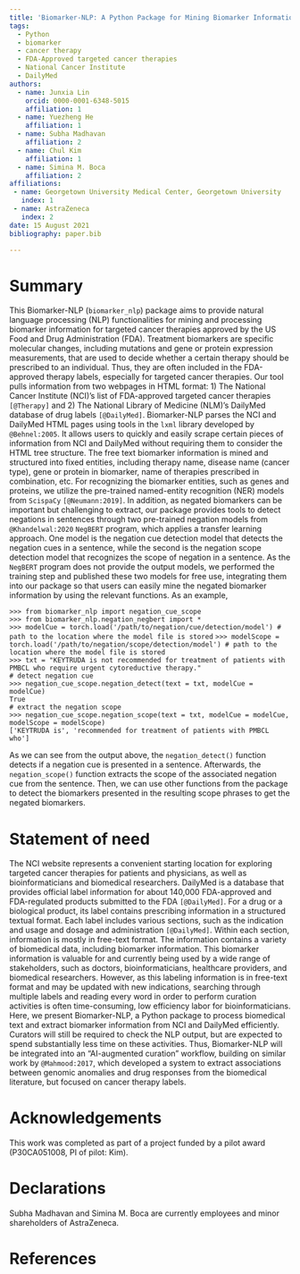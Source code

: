 ```yaml
---
title: 'Biomarker-NLP: A Python Package for Mining Biomarker Information for FDA-Approved Targeted Cancer Therapies'
tags:
  - Python
  - biomarker
  - cancer therapy
  - FDA-Approved targeted cancer therapies
  - National Cancer Institute 
  - DailyMed
authors:
  - name: Junxia Lin
    orcid: 0000-0001-6348-5015
    affiliation: 1
  - name: Yuezheng He 
    affiliation: 1
  - name: Subha Madhavan
    affiliation: 2
  - name: Chul Kim
    affiliation: 1
  - name: Simina M. Boca 
    affiliation: 2
affiliations:
 - name: Georgetown University Medical Center, Georgetown University
   index: 1
 - name: AstraZeneca
   index: 2
date: 15 August 2021
bibliography: paper.bib

---
```


# Summary

This Biomarker-NLP (`biomarker_nlp`) package aims to provide natural language processing (NLP) functionalities for mining and processing biomarker information for targeted cancer therapies approved by the US Food and Drug Administration (FDA). Treatment biomarkers are specific molecular changes, including mutations and gene or protein expression measurements, that are used to decide whether a certain therapy should be prescribed to an individual. Thus, they are often included in the FDA-approved therapy labels, especially for targeted cancer therapies. Our tool pulls information  from two webpages in HTML format: 1) The National Cancer Institute (NCI)’s list of FDA-approved targeted cancer therapies `[@Therapy]` and 2) The National Library of Medicine (NLM)’s DailyMed database of drug labels `[@DailyMed]`.  Biomarker-NLP parses the NCI and DailyMed HTML pages using tools in the `lxml` library developed by `@Behnel:2005`. It allows users to quickly and easily scrape certain pieces of information from NCI and DailyMed without requiring them to consider the HTML tree structure. The free text biomarker information is mined and structured into fixed entities, including therapy name, disease name (cancer type), gene or protein in biomarker, name of therapies prescribed in combination, etc. For recognizing the biomarker entities, such as genes and proteins, we utilize the pre-trained named-entity recognition (NER) models from `ScispaCy` `[@Neumann:2019]`. In addition, as negated biomarkers can be important but challenging to extract, our package provides tools to detect negations in sentences through two pre-trained negation models from `@Khandelwal:2020` `NegBERT` program, which applies a transfer learning approach.  One model is the negation cue detection model that detects the negation cues in a sentence, while the second is the negation scope detection model that recognizes the scope of negation in a sentence. As the `NegBERT` program does not provide the output models, we performed the training step and published these two models for free use, integrating them into our package so that users can easily mine the negated biomarker information by using the relevant functions. As an example,

`>>> from biomarker_nlp import negation_cue_scope`  
`>>> from biomarker_nlp.negation_negbert import *`  
`>>> modelCue = torch.load('/path/to/negation/cue/detection/model') # path to the location where the model file is stored` 
`>>> modelScope = torch.load('/path/to/negation/scope/detection/model') # path to the location where the model file is stored`  
`>>> txt = "KEYTRUDA is not recommended for treatment of patients with PMBCL who require urgent cytoreductive therapy."`  
`# detect negation cue`  
`>>> negation_cue_scope.negation_detect(text = txt, modelCue = modelCue)`  
`True`  
`# extract the negation scope`  
`>>> negation_cue_scope.negation_scope(text = txt, modelCue = modelCue, modelScope = modelScope)`  
`['KEYTRUDA is', 'recommended for treatment of patients with PMBCL who']`

As we can see from the output above, the `negation_detect()` function detects if a negation cue is presented in a sentence. Afterwards, the `negation_scope()` function extracts the scope of the associated negation cue from the sentence. Then, we can use other functions from the package to detect the biomarkers presented in the resulting scope phrases to get the negated biomarkers. 


# Statement of need

The NCI website represents a convenient starting location for exploring targeted cancer therapies for patients and physicians, as well as bioinformaticians and biomedical researchers. DailyMed is a database that provides official label information for about 140,000 FDA-approved and FDA-regulated products submitted to the FDA `[@DailyMed]`. For a drug or a biological product, its label contains prescribing information in a structured textual format. Each label includes various sections, such as the indication and usage and dosage and administration `[@DailyMed]`. Within each section, information is mostly in free-text format. The information contains a variety of biomedical data, including biomarker information. This biomarker information is valuable for and currently being used by a wide range of stakeholders, such as doctors, bioinformaticians, healthcare providers, and biomedical researchers. However, as this labeling information is in free-text format and may be updated with new indications, searching through multiple labels and reading every word in order to perform curation activities is often time-consuming, low efficiency labor for bioinformaticians. Here, we present Biomarker-NLP, a Python package to process biomedical text and extract biomarker information from NCI and DailyMed efficiently. Curators will still be required to check the NLP output, but are expected to spend substantially less time on these activities. Thus, Biomarker-NLP will be integrated into an “AI-augmented curation” workflow, building on similar work by `@Mahmood:2017`, which developed a system to extract associations between genomic anomalies and drug responses from the biomedical literature, but focused on cancer therapy labels. 


# Acknowledgements

This work was completed as part of a project funded by a pilot award (P30CA051008, PI of pilot: Kim).

# Declarations

Subha Madhavan and Simina M. Boca are currently employees and minor shareholders of AstraZeneca.

# References